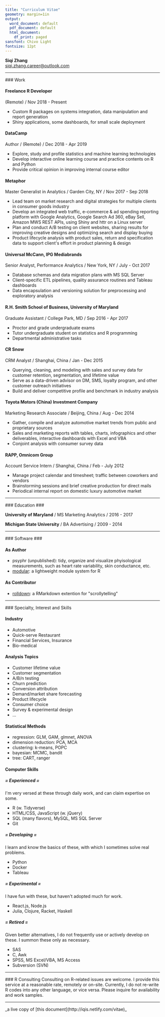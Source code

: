 ```yaml
---
title: "Curriculum Vitae"
geometry: margin=1in
output:
  word_document: default
  pdf_document: default
  html_document:
    df_print: paged
sansfont: Chivo Light
fontsize: 12pt
---
```


**Siqi Zhang**  
siqi.zhang.career@outlook.com

    
<hr/>    
### Work

#### Freelance R Developer
(Remote) / Nov 2018 - Present

- Custom R packages on systems integration, data manipulation and report generation
- Shiny applications, some dashboards, for small scale deployment


#### DataCamp
Author / (Remote) / Dec 2018 - Apr 2019

- Explore, study and profile statistics and machine learning technologies 
- Develop interactive online learning course and practice contents on R and Python
- Provide critical opinion in improving internal course editor

   
      
#### Metaphor 
Master Generalist in Analytics / Garden City, NY / Nov 2017 - Sep 2018  

- Lead team on market research and digital strategies for multiple clients in consumer goods industry
- Develop an integrated web traffic, e-commerce & ad spending reporting platform with Google Analytics, Google Search Ad 360, eBay Sell, Amazon MWS REST APIs, using Shiny and httr on a Linux server
- Plan and conduct A/B testing on client websites, sharing results for improving creative designs and optimizing search and display buying
- Product lifecycle analysis with product sales, return and specification data to support client's effort in product planning & design

    
    
#### Universal McCann, IPG Mediabrands 	
Senior Analyst, Performance Analytics / New York, NY / July - Oct 2017

- Database schemas and data migration plans with MS SQL Server
- Client-specific ETL pipelines, quality assurance routines and Tableau dashboards
- Data encapsulation and versioning solution for preprocessing and exploratory analysis

    
    
#### R.H. Smith School of Business, University of Maryland
Graduate Assistant / College Park, MD / Sep 2016 - Apr 2017

- Proctor and grade undergraduate exams
- Tutor undergraduate student on statistics and R programming
- Departmental administrative tasks
    
    
#### CR Snow  
CRM Analyst / Shanghai, China / Jan - Dec 2015

- Querying, cleaning, and modeling with sales and survey data for customer retention, segmentation, and lifetime value
- Serve as a data-driven advisor on DM, SMS, loyalty program, and other customer outreach initiatives
- Build and deliver competitive profile and benchmark in industry analysis

    
    
#### Toyota Motors (China) Investment Company
Marketing Research Associate / Beijing, China / Aug - Dec 2014

- Gather, compile and analyze automotive market trends from public and proprietary sources
- Sales and marketing reports with tables, charts, infographics and other deliverables, interactive dashboards with Excel and VBA
- Conjoint analysis with consumer survey data


    
    
#### RAPP, Omnicom Group   
Account Service Intern / Shanghai, China / Feb - July 2012

- Manage project calendar and timesheet; traffic between coworkers and vendors
- Brainstorming sessions and brief creative production for direct mails
- Periodical internal report on domestic luxury automotive market


<hr/>
### Education ###

**University of Maryland** / MS Marketing Analytics / 2016 - 2017

**Michigan State University** / BA Advertising / 2009 - 2014

<hr/>
### Software ###

#### As Author ####
- psyphr (unpublished): tidy, organize and visualize phyisological measurements, such as heart rate variability, skin conductance, etc.
- [modular](https://github.com/iqis/modular): a lightweight module system for R


#### As Contributor ####
- [rolldown](https://cran.r-project.org/web/packages/rolldown/): a RMarkdown extention for "scrollytelling" 


<hr/>
### Specialty, Interest and Skills

#### Industry

- Automotive
- Quick-serve Restaurant
- Financial Services, Insurance
- Bio-medical
    
#### Analysis Topics

- Customer lifetime value
- Customer segmentation
- A/B/n testing
- Churn prediction
- Conversion attribution
- Demand/market share forecasting
- Product lifecycle 
- Consumer choice
- Survey & experimental design
- ... 

#### Statistical Methods

- regression: GLM, GAM, glmnet, ANOVA
- dimension reduction: PCA, MCA
- clustering: k-means, POPC
- bayesian: MCMC, bandit
- tree: CART, ranger

#### Computer Skills

##### = Experienced = 
I'm very versed at these through daily work, and can claim expertise on some.

- R (w. Tidyverse)
- HTML/CSS, JavaScript (w. jQuery)
- SQL (many flavors), MySQL, MS SQL Server
- Git

##### = Developing = 
I learn and know the basics of these, with which I sometimes solve real problems.

- Python
- Docker
- Tableau

##### = Experimental = 
I have fun with these, but haven't adopted much for work.

- React.js, Node.js
- Julia, Clojure, Racket, Haskell

##### = Retired =
Given better alternatives, I do not frequently use or actively develop on these. 
I summon these only as necessary.

- SAS
- C, Awk
- SPSS, MS Excel/VBA, MS Access
- Subversion (SVN)

<hr/>
### R Consulting
Consulting on R-related issues are welcome. I provide this service at a reasonable rate, remotely or on-site. Currently, I do not re-write R codes into any other language, or vice versa. Please inquire for availability and work samples. 
<hr/>
_a live copy of [this document](http://iqis.netlify.com/vitae)_
